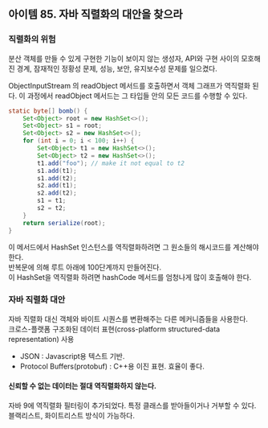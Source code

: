 ## 아이템 85. 자바 직렬화의 대안을 찾으라

### 직렬화의 위험
분산 객체를 만들 수 있게 구현한 기능이 보이지 않는 생성자, API와 구현 사이의 모호해진 경계, 
잠재적인 정황성 문제, 성능, 보안, 유지보수성 문제를 일으켰다.

ObjectInputStream 의 readObject 메서드를 호출하면서 객체 그래프가 역직렬화 된다. 
이 과정에서 readObject 메서드는 그 타입들 안의 모든 코드를 수행할 수 있다.

```java
static byte[] bomb() {
    Set<Object> root = new HashSet<>();
    Set<Object> s1 = root;
    Set<Object> s2 = new HashSet<>();
    for (int i = 0; i < 100; i++) {
        Set<Object> t1 = new HashSet<>();
        Set<Object> t2 = new HashSet<>();
        t1.add("foo"); // make it not equal to t2
        s1.add(t1);
        s1.add(t2);
        s2.add(t1);
        s2.add(t2);
        s1 = t1;
        s2 = t2;
    }
    return serialize(root);
}
```
이 메서드에서 HashSet 인스턴스를 역직렬화하려면 그 원소들의 해시코드를 계산해야한다.    
반복문에 의해 루트 아래에 100단계까지 만들어진다.    
이 HashSet을 역직렬화 하려면 hashCode 메서드를 엄청나게 많이 호출해야 한다.   

### 자바 직렬화 대안
자바 직렬화 대신 객체와 바이트 시퀀스를 변환해주는 다른 메커니즘들을 사용한다.    
크로스-플랫폼 구조화된 데이터 표현(cross-platform structured-data representation) 사용

- JSON : Javascript용 텍스트 기반. 
- Protocol Buffers(protobuf) : C++용 이진 표현. 효율이 좋다.


#### 신뢰할 수 없는 데이터는 절대 역직렬화하지 않는다.
자바 9에 역직렬화 필터링이 추가되었다. 특정 클래스를 받아들이거나 거부할 수 있다.   
블랙리스트, 화이트리스트 방식이 가능하다.

